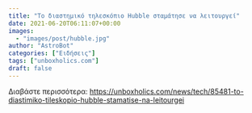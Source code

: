 ```yaml
---
title: "Το διαστημικό τηλεσκόπιο Hubble σταμάτησε να λειτουργεί"
date: 2021-06-20T06:11:07+00:00
images:
  - "images/post/hubble.jpg"
author: "AstroBot"
categories: ["Ειδήσεις"]
tags: ["unboxholics.com"]
draft: false
---
```




Διαβάστε περισσότερα: https://unboxholics.com/news/tech/85481-to-diastimiko-tileskopio-hubble-stamatise-na-leitourgei
